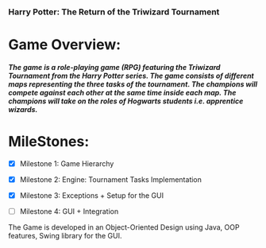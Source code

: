 ### Harry Potter: The Return of the Triwizard Tournament

# Game Overview:
##### The game is a role-playing game (RPG) featuring the Triwizard Tournament from the Harry Potter series. The game consists of different maps representing the three tasks of the tournament. The champions will compete against each other at the same time inside each map. The champions will take on the roles of Hogwarts students i.e. apprentice wizards.

# MileStones:
- [x] Milestone 1: Game Hierarchy

- [x] Milestone 2: Engine: Tournament Tasks Implementation

- [x] Milestone 3: Exceptions + Setup for the GUI

- [ ] Milestone 4: GUI + Integration

The Game is developed in an Object-Oriented Design using Java, OOP features, Swing library for the GUI.
